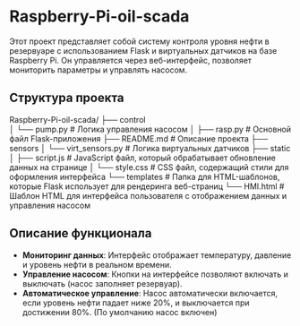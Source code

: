 # Raspberry-Pi-oil-scada

Этот проект представляет собой систему контроля уровня нефти в резервуаре с использованием Flask и виртуальных датчиков на базе Raspberry Pi. Он управляется через веб-интерфейс, позволяет мониторить параметры и управлять насосом.

## Структура проекта

Raspberry-Pi-oil-scada/
├── control             
│   └── pump.py           # Логика управления насосом
│
├── rasp.py               # Основной файл Flask-приложения
├── README.md             # Описание проекта
├── sensors
│   └── virt_sensors.py   # Логика виртуальных датчиков
├── static
│   ├── script.js         # JavaScript файл, который обрабатывает обновление данных на странице
│   └── style.css         # CSS файл, содержащий стили для оформления интерфейса
└── templates             # Папка для HTML-шаблонов, которые Flask использует для рендеринга веб-страниц
    └── HMI.html          # Шаблон HTML для интерфейса пользователя c отображением данных и управления насосом


## Описание функционала

- **Мониторинг данных**: Интерфейс отображает температуру, давление и уровень нефти в реальном времени.
- **Управление насосом**: Кнопки на интерфейсе позволяют включать и выключать (насос заполняет резервуар).
- **Автоматическое управление**: Насос автоматически включается, если уровень нефти падает ниже 20%, и выключается при достижении 80%. (По умолчанию насос включен)
